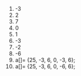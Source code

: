 1.  -3
2.  2
3.  7
4.  0
5.  1
6.  -3
7.  -2
8.  -6
9.  a[]= {25, -3, 6, 0, -3, 6};
10. a[]= {25, -3, 6, 0, -6, 6};
